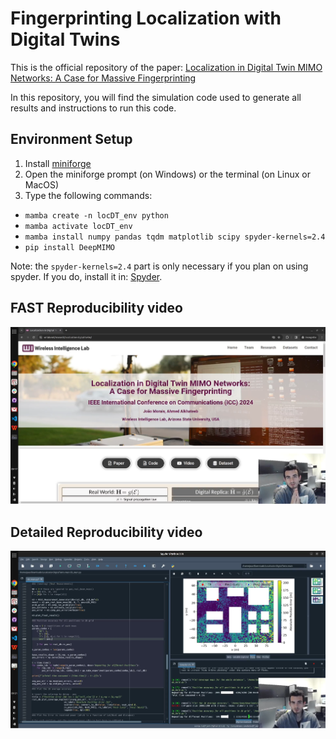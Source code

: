 # Fingerprinting Localization with Digital Twins
This is the official repository of the paper: [Localization in Digital Twin MIMO Networks: A Case for Massive Fingerprinting](https://arxiv.org/abs/2403.09614)

In this repository, you will find the simulation code used to generate all results and instructions to run this code. 

## Environment Setup

1. Install [miniforge](https://github.com/conda-forge/miniforge) 
2. Open the miniforge prompt (on Windows) or the terminal (on Linux or MacOS)
3. Type the following commands:
- `mamba create -n locDT_env python`
- `mamba activate locDT_env`
- `mamba install numpy pandas tqdm matplotlib scipy spyder-kernels=2.4`
- `pip install DeepMIMO`

Note: the `spyder-kernels=2.4` part is only necessary if you plan on using spyder. If you do, install it in: [Spyder](https://www.spyder-ide.org/).


## FAST Reproducibility video

[![Video](/cover_imgs/fast_video_cover.png)](https://www.youtube.com/watch?v=DqulEtmGTDc)

## Detailed Reproducibility video

[![Video](/cover_imgs/detailed_video_cover.png)](https://youtu.be/WXJL37WqvNw)

